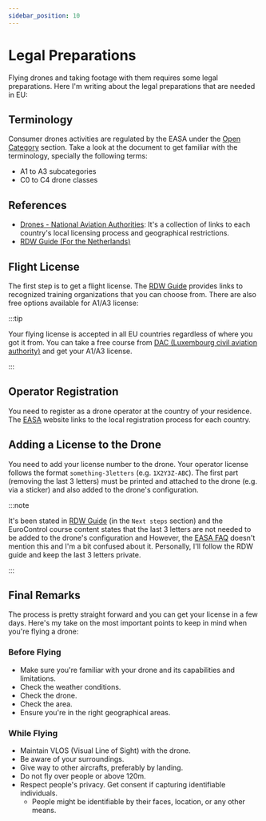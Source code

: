 ```yaml
---
sidebar_position: 10
---
```


# Legal Preparations

Flying drones and taking footage with them requires some legal preparations. Here I'm writing about the legal preparations that are needed in EU:

## Terminology

Consumer drones activities are regulated by the EASA under the [Open Category](https://www.easa.europa.eu/en/domains/civil-drones/drones-regulatory-framework-background/open-category-civil-drones) section. Take a look at the document to get familiar with the terminology, specially the following terms:
- A1 to A3 subcategories
- C0 to C4 drone classes

## References

- [Drones - National Aviation Authorities](https://www.easa.europa.eu/en/domains/civil-drones/naa): It's a collection of links to each country's local licensing process and geographical restrictions.
- [RDW Guide (For the Netherlands)](https://www.rdw.nl/en/drone/applying-for-a-pilot-licence-or-operator-number-for-a-drone)

## Flight License

The first step is to get a flight license. The [RDW Guide](https://www.rdw.nl/particulier/voertuigen/drone/het-vliegbewijs-en-het-exploitantnummer-van-een-drone/aanvragen) provides links to recognized training organizations that you can choose from. There are also free options available for A1/A3 license:

:::tip

Your flying license is accepted in all EU countries regardless of where you got it from. You can take a free course from [DAC (Luxembourg civil aviation authority)](https://dac.gouvernement.lu/en/drones/train-where-how.html) and get your A1/A3 license.

:::

## Operator Registration

You need to register as a drone operator at the country of your residence. The [EASA](https://www.easa.europa.eu/en/domains/civil-drones/naa) website links to the local registration process for each country.

## Adding a License to the Drone

You need to add your license number to the drone. Your operator license follows the format `something-3letters` (e.g. `1X2Y3Z-ABC`). The first part (removing the last 3 letters) must be printed and attached to the drone (e.g. via a sticker) and also added to the drone's configuration.

:::note

It's been stated in [RDW Guide](https://www.rdw.nl/en/drone/applying-for-a-pilot-licence-or-operator-number-for-a-drone) (in the `Next steps` section) and the EuroControl course content states that the last 3 letters are not needed to be added to the drone's configuration and  However, the [EASA FAQ](https://www.easa.europa.eu/en/the-agency/faqs/drones-uas) doesn't mention this and I'm a bit confused about it. Personally, I'll follow the RDW guide and keep the last 3 letters private.

:::

## Final Remarks

The process is pretty straight forward and you can get your license in a few days. Here's my take on the most important points to keep in mind when you're flying a drone:

### Before Flying

- Make sure you're familiar with your drone and its capabilities and limitations.
- Check the weather conditions.
- Check the drone.
- Check the area.
- Ensure you're in the right geographical areas.

### While Flying

- Maintain VLOS (Visual Line of Sight) with the drone.
- Be aware of your surroundings.
- Give way to other aircrafts, preferably by landing.
- Do not fly over people or above 120m.
- Respect people's privacy. Get consent if capturing identifiable individuals.
  - People might be identifiable by their faces, location, or any other means.
